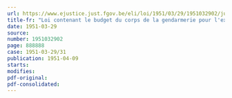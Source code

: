 ```yaml
---
url: https://www.ejustice.just.fgov.be/eli/loi/1951/03/29/1951032902/justel
title-fr: "Loi contenant le budget du corps de la gendarmerie pour l'exercice 1951"
date: 1951-03-29
source:
number: 1951032902
page: 888888
case: 1951-03-29/31
publication: 1951-04-09
starts:
modifies:
pdf-original:
pdf-consolidated:
---
```


